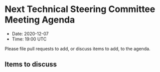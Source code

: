 # Next Technical Steering Committee Meeting Agenda

- Date: 2020-12-07
- Time: 19:00 UTC

Please file pull requests to add, or discuss items to add, to the agenda.

## Items to discuss


